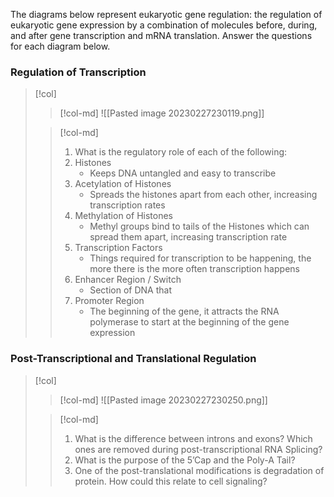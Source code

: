 The diagrams below represent eukaryotic gene regulation:  the regulation of eukaryotic gene expression by a combination of molecules before, during, and after gene transcription and mRNA translation.  Answer the questions for each diagram below.

### Regulation of Transcription
> [!col]
>> [!col-md]
>> ![[Pasted image 20230227230119.png]]
>
>> [!col-md]
>> 1. What is the regulatory role of each of the following:
>> 	1. Histones
>> 		- Keeps DNA untangled and easy to transcribe
>> 	2. Acetylation of Histones
>> 		- Spreads the histones apart from each other, increasing transcription rates
>> 	3. Methylation of Histones
>> 		- Methyl groups bind to tails of the Histones which can spread them apart, increasing transcription rate
>> 	4. Transcription Factors
>> 		- Things required for transcription to be happening, the more there is the more often transcription happens
>> 	5. Enhancer Region / Switch
>> 		- Section of DNA that
>> 	6. Promoter Region
>> 		- The beginning of the gene, it attracts the RNA polymerase to start at the beginning of the gene expression

### Post-Transcriptional and Translational Regulation
> [!col]
>> [!col-md]
>> ![[Pasted image 20230227230250.png]]
>
>> [!col-md]
>> 1. What is the difference between introns and exons? Which ones are removed during post-transcriptional RNA Splicing?
>> 2. What is the purpose of the 5’Cap and the Poly-A Tail?
>> 3. One of the post-translational modifications is degradation of protein.  How could this relate to cell signaling? 
